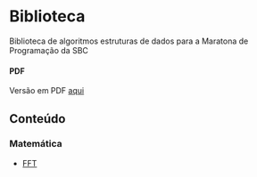 # Biblioteca

Biblioteca de algoritmos estruturas de dados para a Maratona de Programação da SBC

#### PDF

Versão em PDF [aqui](https://github.com/danielvitor2d/codebook-marathon-sbc-2023/blob/main/doc/biblioteca.pdf)

## Conteúdo

### Matemática

- [FFT](https://github.com/danielvitor2d/codebook-marathon-sbc-2023/blob/main/code/math/fft.cpp)